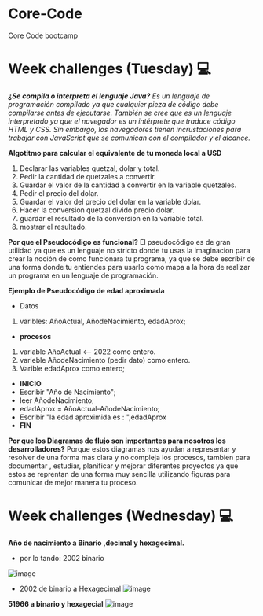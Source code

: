 # Core-Code
Core Code bootcamp
# Week challenges (Tuesday) 💻
_**¿Se compila o interpreta el lenguaje Java?** Es un lenguaje de programación compilado ya que cualquier pieza de código debe compilarse antes de ejecutarse. También se cree que es un lenguaje interpretado ya que el navegador es un intérprete que traduce código HTML y CSS. Sin embargo, los navegadores tienen incrustaciones para trabajar con JavaScript que se comunican con el compilador y el alcance._

**Algotitmo para calcular el equivalente de tu moneda local a USD**
1. Declarar las variables quetzal, dolar y total.
2. Pedir la cantidad de quetzales a convertir.
3. Guardar el valor de la cantidad a convertir en la variable quetzales.
4. Pedir el precio del dolar.
5. Guardar el valor del precio del dolar en la variable dolar.
6. Hacer la conversion quetzal divido precio dolar.
7. guardar el resultado de la conversion en la variable total.
8. mostrar el resultado.

**Por que el Pseudocódigo es funcional?**
El pseudocódigo es de gran utilidad ya que es un lenguaje no stricto donde tu usas la imaginacion para crear la noción de como funcionara tu programa, ya que se debe escribir de una forma donde tu entiendes para usarlo como mapa a la hora de realizar un programa en un lenguaje de programación.

**Ejemplo de Pseudocódigo de edad aproximada**
- Datos
 1. varibles: AñoActual, AñodeNacimiento, edadAprox;
- **procesos**
 1. variable AñoActual <-- 2022 como entero.
 2. varieble AñodeNacimiento (pedir dato) como entero.
 3. Varible edadAprox como entero;
  - **INICIO** 
  - Escribir "Año de Nacimiento";
  - leer AñodeNacimiento;
  - edadAprox = AñoActual-AñodeNacimiento;
  - Escribir "la edad aproximida es : ",edadAprox
  - **FIN**
  
 **Por que los Diagramas de flujo son importantes para nosotros los desarrolladores?**
Porque estos diagramas nos ayudan a representar y resolver de una forma mas clara y no compleja los procesos, tambien para documentar , estudiar, planificar y mejorar diferentes proyectos ya que estos se reprentan de una forma muy sencilla utilizando figuras para comunicar de mejor manera tu proceso.

 # Week challenges (Wednesday) 💻

**Año de nacimiento a Binario ,decimal y hexagecimal.**
- por lo tando: 2002 binario

![image](https://user-images.githubusercontent.com/91924743/149244633-59fb008b-30cb-4aff-9c1e-7f6390e3bd16.png)
- 2002 de binario a Hexagecimal
![image](https://user-images.githubusercontent.com/91924743/149249698-d95fa81c-0328-4ec8-8f2b-8fa47b6c561f.png)

**51966 a binario y hexagecial**
![image](https://user-images.githubusercontent.com/91924743/149251786-83a9e641-88f8-4e9f-8b83-f1e705426539.png)





